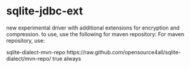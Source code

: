 # sqlite-jdbc-ext

new experimental driver with additional extensions for encryption and compression.
to use, use the following for maven repository:
For maven repository, use:

<repositories>
    <repository>
        <id>sqlite-dialect-mvn-repo</id>
        <url>https://raw.github.com/opensource4all/sqlite-dialect/mvn-repo/</url>
        <snapshots>
            <enabled>true</enabled>
            <updatePolicy>always</updatePolicy>
        </snapshots>
    </repository>
</repositories>
